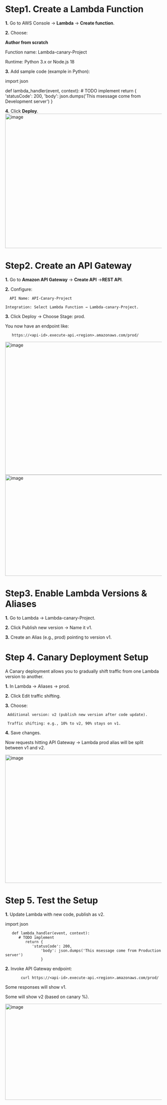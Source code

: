 Step1. Create a Lambda Function
=

**1.** Go to AWS Console → **Lambda** → **Create function**.

**2.** Choose:

   **Author from scratch**

   Function name: Lambda-canary-Project

   Runtime: Python 3.x or Node.js 18


**3.** Add sample code (example in Python):

import json

def lambda_handler(event, context):
    # TODO implement
    return {
        'statusCode': 200,
        'body': json.dumps('This msessage come from Development server')
    }

**4.** Click **Deploy**.
<img width="940" height="431" alt="image" src="https://github.com/user-attachments/assets/43ef2d2b-c1af-4ab4-8652-0b651392045d" />



**Step2. Create an API Gateway**
=

**1.** Go to **Amazon API Gateway** → **Create API** →**REST API**.

**2.** Configure:

      API Name: API-Canary-Project

    Integration: Select Lambda Function → Lambda-canary-Project.

**3.** Click Deploy → Choose Stage: prod.

You now have an endpoint like:

       https://<api-id>.execute-api.<region>.amazonaws.com/prod/

<img width="940" height="426" alt="image" src="https://github.com/user-attachments/assets/fc1fa275-b724-4679-9154-beb14aaddc23" />
<img width="940" height="324" alt="image" src="https://github.com/user-attachments/assets/e61aede9-1514-49e9-b3da-1183d5fbfaed" />

Step3. Enable Lambda Versions & Aliases
=

**1.** Go to Lambda → Lambda-canary-Project.

**2.** Click Publish new version → Name it v1.

**3.** Create an Alias (e.g., prod) pointing to version v1.


Step 4. Canary Deployment Setup
=

A Canary deployment allows you to gradually shift traffic from one Lambda version to another.

**1.** In Lambda → Aliases → prod.

**2.** Click Edit traffic shifting.

**3.** Choose:

     Additional version: v2 (publish new version after code update).

     Traffic shifting: e.g., 10% to v2, 90% stays on v1.

**4.** Save changes.

Now requests hitting API Gateway → Lambda prod alias will be split between v1 and v2.

<img width="940" height="411" alt="image" src="https://github.com/user-attachments/assets/fa0adfa4-e06d-4ce7-83aa-60887aab47b8" />


Step 5. Test the Setup
=

**1.** Update Lambda with new code, publish as v2.

   import json

       def lambda_handler(event, context):
          # TODO implement
             return {
                'statusCode': 200,
                    'body': json.dumps('This msessage come from Production server')
                    }


**2.** Invoke API Gateway endpoint:

           curl https://<api-id>.execute-api.<region>.amazonaws.com/prod/


Some responses will show v1.

Some will show v2 (based on canary %).

<img width="940" height="308" alt="image" src="https://github.com/user-attachments/assets/678396c1-4fca-4b73-a4dc-36a71c16daf6" />
